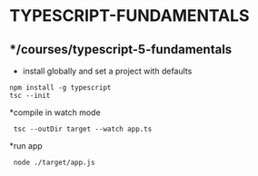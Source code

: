 TYPESCRIPT-FUNDAMENTALS
=======================
*/courses/typescript-5-fundamentals
----

* install globally and set a project with defaults
```shell
npm install -g typescript
tsc --init
```

*compile in watch mode
```shell
 tsc --outDir target --watch app.ts
```

*run app
```shell
 node ./target/app.js
```
